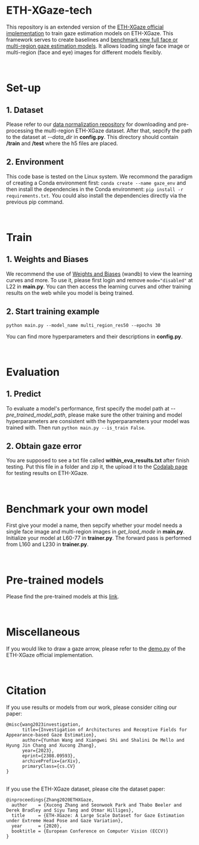 # ETH-XGaze-tech
This repository is an extended version of the [ETH-XGaze official implementation](https://github.com/xucong-zhang/ETH-XGaze) to train gaze estimation models on ETH-XGaze. This framework serves to create baselines and [benchmark new full face or multi-region gaze estimation models](#benchmark-your-own-model). It allows loading single face image or multi-region (face and eye) images for different models flexibly.

<br/>

# Set-up

## 1. Dataset
Please refer to our [data normalization repository](https://github.com/X-Shi/Data-Normalization-Gaze-Estimation) for downloading and pre-processing the multi-region ETH-XGaze dataset. After that, sepcify the path to the dataset at *--data_dir* in **config.py**. This directory should contain **/train** and **/test** where the h5 files are placed. 

## 2. Environment
This code base is tested on the Linux system. We recommond the paradigm of creating a Conda environment first:
`conda create --name gaze_env` and then install the dependencies in the Conda environment: `pip install -r requirements.txt`. You could also install the dependencies directly via the previous pip command. 

<br/>

# Train

## 1. Weights and Biases
We recommend the use of [Weights and Biases](https://wandb.ai/) (wandb) to view the learning curves and more. To use it, please first login and remove `mode="disabled"` at L22 in **main.py**. You can then access the learning curves and other training results on the web while you model is being trained.

## 2. Start training example
`python main.py --model_name multi_region_res50 --epochs 30`

You can find more hyperparameters and their descriptions in **config.py**. 

<br/>

# Evaluation

## 1. Predict
To evaluate a model's performance, first specify the model path at *--pre_trained_model_path*, please make sure the other training and model hyperparameters are consistent with the hyperparameters your model was trained with. Then run `python main.py --is_train False`. 

## 2. Obtain gaze error
You are supposed to see a txt file called **within_eva_results.txt** after finish testing. Put this file in a folder and zip it, the upload it to the [Codalab page](https://codalab.lisn.upsaclay.fr/competitions/7423) for testing results on ETH-XGaze. 

<br/>

# Benchmark your own model
First give your model a name, then sepcify whether your model needs a single face image and multi-region images in *get_load_mode* in **main.py**. Initialize your model at L60-77 in **trainer.py**. The forward pass is performed from L160 and L230 in **trainer.py**. 

<br/>

# Pre-trained models
Please find the pre-trained models at this [link](https://drive.google.com/drive/folders/1v8TGgP2ahDQHZyQAHf_k0V7uvm6aXY06?usp=sharing).

<br/>

# Miscellaneous

If you would like to draw a gaze arrow, please refer to the [demo.py](https://github.com/xucong-zhang/ETH-XGaze/blob/master/demo.py) of the ETH-XGaze official implementation. 

<br/>

# Citation
If you use results or models from our work, please consider citing our paper: 

    @misc{wang2023investigation,
          title={Investigation of Architectures and Receptive Fields for Appearance-based Gaze Estimation}, 
          author={Yunhan Wang and Xiangwei Shi and Shalini De Mello and Hyung Jin Chang and Xucong Zhang},
          year={2023},
          eprint={2308.09593},
          archivePrefix={arXiv},
          primaryClass={cs.CV}
    }
<br/>
If you use the ETH-XGaze dataset, please cite the dataset paper:

    @inproceedings{Zhang2020ETHXGaze,
      author    = {Xucong Zhang and Seonwook Park and Thabo Beeler and Derek Bradley and Siyu Tang and Otmar Hilliges},
      title     = {ETH-XGaze: A Large Scale Dataset for Gaze Estimation under Extreme Head Pose and Gaze Variation},
      year      = {2020},
      booktitle = {European Conference on Computer Vision (ECCV)}
    }

<br/>


